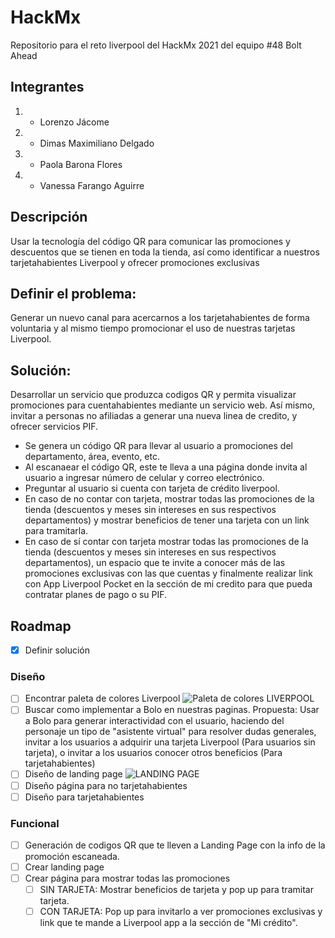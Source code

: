 # HackMx
Repositorio para el reto liverpool del HackMx 2021 del equipo #48 Bolt Ahead

## Integrantes
1. * Lorenzo Jácome 
2. * Dimas Maximiliano Delgado 
3. * Paola Barona Flores
4. * Vanessa Farango Aguirre

## Descripción 
Usar la tecnología del código QR para comunicar las promociones y
descuentos que se tienen en toda la tienda, así como identificar a nuestros tarjetahabientes
Liverpool y ofrecer promociones exclusivas

## Definir el problema:
Generar un nuevo canal para acercarnos a los tarjetahabientes de forma voluntaria y al mismo tiempo promocionar el uso de nuestras tarjetas Liverpool.

## Solución:
Desarrollar un servicio que produzca codigos QR y permita visualizar promociones para cuentahabientes mediante un servicio web. Así mismo, invitar a personas no afiliadas a generar una nueva linea de credito, y ofrecer servicios PIF.
* Se genera un código QR para llevar al usuario a promociones del departamento, área, evento, etc.
* Al escanaear el código QR, este te lleva a una página donde invita al usuario a ingresar número de celular y correo electrónico.
* Preguntar al usuario si cuenta con tarjeta de crédito liverpool.
* En caso de no contar con tarjeta, mostrar todas las promociones de la tienda (descuentos y meses sin intereses en sus respectivos departamentos) y mostrar beneficios de tener una tarjeta con un link para tramitarla.
* En caso de sí contar con tarjeta mostrar todas las promociones de la tienda (descuentos y meses sin intereses en sus respectivos departamentos), un espacio que te invite a conocer más de las promociones exclusivas con las que cuentas y finalmente realizar link con App Liverpool Pocket en la sección de mi credito para que pueda contratar planes de pago o su PIF.

## Roadmap
- [x] Definir solución
### Diseño
- [ ] Encontrar paleta de colores Liverpool
![Paleta de colores LIVERPOOL](https://user-images.githubusercontent.com/80546249/115590484-e0280000-a285-11eb-8489-19fdd49d232d.jpg)
- [ ] Buscar como implementar a Bolo en nuestras paginas. 
Propuesta: Usar a Bolo para generar interactividad con el usuario, haciendo del personaje un tipo de "asistente virtual" para resolver dudas generales, invitar a los usuarios a adquirir una tarjeta Liverpool (Para usuarios sin tarjeta), o invitar a los usuarios conocer otros beneficios (Para tarjetahabientes)
- [ ] Diseño de landing page
![LANDING PAGE](https://user-images.githubusercontent.com/80546249/115590522-e7e7a480-a285-11eb-8400-dd303d528e9f.png)
- [ ] Diseño página para no tarjetahabientes
- [ ] Diseño para tarjetahabientes
### Funcional
- [ ] Generación de codigos QR que te lleven a Landing Page con la info de la promoción escaneada. 
- [ ] Crear landing page
- [ ] Crear página para mostrar todas las promociones
  - [ ] SIN TARJETA: Mostrar beneficios de tarjeta y pop up para tramitar tarjeta.
  - [ ] CON TARJETA: Pop up para invitarlo a ver promociones exclusivas y link que te mande a Liverpool app a la sección de "Mi crédito".
